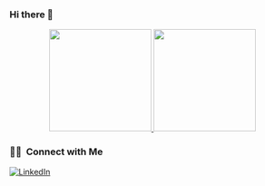 ### Hi there 👋

<p align="center">
<a href="https://github.com/Omer2041">
  <img height="180em" src="https://github-readme-stats-eight-theta.vercel.app/api?username=Omer2041&show_icons=true&theme=algolia&include_all_commits=true&count_private=true"/>
  <img height="180em" src="https://github-readme-stats-eight-theta.vercel.app/api/top-langs/?username=Omer2041&layout=compact&langs_count=8&theme=algolia"/>
</a>
</p>

### 🤝🏻 &nbsp;Connect with Me

<a href="https://www.linkedin.com/in/omer-shalom-18915720a/" target="_blank"><img src="https://img.shields.io/badge/LinkedIn-%230077B5.svg?&style=flat-square&logo=linkedin&logoColor=white" alt="LinkedIn"></a>
